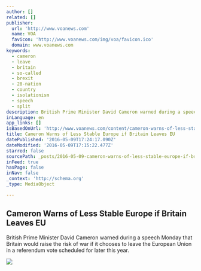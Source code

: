 ```yaml
---
author: []
related: []
publisher:
  url: 'http://www.voanews.com'
  name: VOA
  favicon: 'http://www.voanews.com/img/voa/favicon.ico'
  domain: www.voanews.com
keywords:
  - cameron
  - leave
  - britain
  - so-called
  - brexit
  - 28-nation
  - country
  - isolationism
  - speech
  - split
description: British Prime Minister David Cameron warned during a speech Monday that Britain would raise the risk of war if it chooses to leave the European Union in a referendum vote scheduled for later this year.
inLanguage: en
app_links: []
isBasedOnUrl: 'http://www.voanews.com/content/cameron-warns-of-less-stable-europe-if-britain-leaves-eu/3321379.html'
title: Cameron Warns of Less Stable Europe if Britain Leaves EU
datePublished: '2016-05-09T17:24:17.090Z'
dateModified: '2016-05-09T17:15:22.477Z'
starred: false
sourcePath: _posts/2016-05-09-cameron-warns-of-less-stable-europe-if-britain-leaves-eu.md
inFeed: true
hasPage: false
inNav: false
_context: 'http://schema.org'
_type: MediaObject

---
```

<article style=""><h1>Cameron Warns of Less Stable Europe if Britain Leaves EU</h1><p>British Prime Minister David Cameron warned during a speech Monday that Britain would raise the risk of war if it chooses to leave the European Union in a referendum vote scheduled for later this year.</p><img src="http://gdb.voanews.com/51B580F1-69E4-4B98-814D-A0E1EF668432_cx0_cy5_cw0_mw1024_mh1024_s.jpg" /></article>